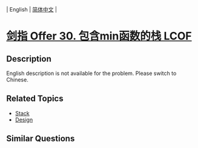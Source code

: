 
| English | [简体中文](README.md) |

# [剑指 Offer 30. 包含min函数的栈 LCOF](https://leetcode-cn.com/problems/bao-han-minhan-shu-de-zhan-lcof/)

## Description

English description is not available for the problem. Please switch to Chinese.

## Related Topics

- [Stack](https://leetcode-cn.com/tag/stack)
- [Design](https://leetcode-cn.com/tag/design)

## Similar Questions


